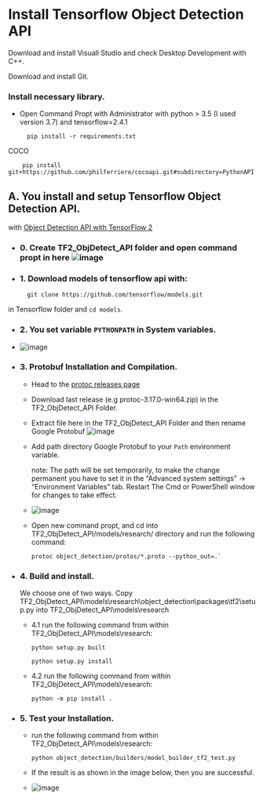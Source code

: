 # Install Tensorflow Object Detection API

Download and install Visuall Studio and check Desktop Development with C++.

Download and install Git.

### Install necessary library.

- Open Command Propt with Administrator with python > 3.5 (I used version 3.7) and tensorflow=2.4.1

        pip install -r requirements.txt
 COCO
 
        pip install git+https://github.com/philferriere/cocoapi.git#subdirectory=PythonAPI

## A. You install and setup Tensorflow Object Detection API.

with [Object Detection API with TensorFlow 2](https://github.com/tensorflow/models/blob/master/research/object_detection/g3doc/tf2.md)

- ### 0. Create TF2_ObjDetect_API folder and open command propt in here ![image](https://user-images.githubusercontent.com/76576719/119085857-b7368e80-ba2e-11eb-9daf-127977fe78bf.png)

- ### 1. Download models of tensorflow api with: 
    
        git clone https://github.com/tensorflow/models.git

in Tensorflow folder and `cd models`.

- ### 2. You set variable `PYTHONPATH` in System variables.

- ![image](https://user-images.githubusercontent.com/76576719/119085684-5f982300-ba2e-11eb-8567-713d264814f0.png)

- ### 3. Protobuf Installation and Compilation.

  - Head to the [protoc releases page](https://github.com/protocolbuffers/protobuf/releases)
  
  - Download last release (e.g protoc-3.17.0-win64.zip) in the TF2_ObjDetect_API Folder.
  
  - Extract file here in the TF2_ObjDetect_API Folder and then rename Google Protobuf ![image](https://user-images.githubusercontent.com/76576719/119086064-1eecd980-ba2f-11eb-9be7-7dc318c8b5d4.png)
 
  - Add path directory Google Protobuf to your `Path` environment variable.
    
    note:   The path will be set temporarily, to make the change permanent you have to set it in the “Advanced system settings” → “Environment Variables” tab. 
            Restart The Cmd or PowerShell window for changes to take effect.
  
  - ![image](https://user-images.githubusercontent.com/76576719/122653765-20fea100-d171-11eb-87a9-f50026647491.png)

  - Open new command propt, and cd into TF2_ObjDetect_API/models/research/ directory and run the following command:
  
        protoc object_detection/protos/*.proto --python_out=.`

- ### 4. Build and install.
  We choose one of two ways.
  Copy TF2_ObjDetect_API\models\research\object_detection\packages\tf2\setup.py into TF2_ObjDetect_API\models\research
  - 4.1 run the following command from within TF2_ObjDetect_API\models\research:
               
        python setup.py built
    
        python setup.py install
                
  - 4.2 run the following command from within TF2_ObjDetect_API\models\research: 
   
        python -m pip install .
  
- ### 5. Test your Installation.

  - run the following command from within TF2_ObjDetect_API\models\research: 
  
        python object_detection/builders/model_builder_tf2_test.py
  
  - If the result is as shown in the image below, then you are successful.
 
  - ![image](https://user-images.githubusercontent.com/76576719/122653738-e7c63100-d170-11eb-944a-65b9758aceab.png)

